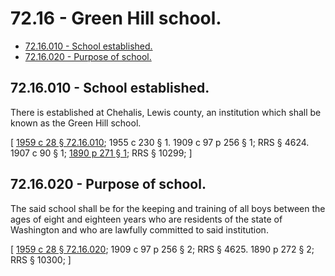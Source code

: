 # 72.16 - Green Hill school.
* [72.16.010 - School established.](#7216010---school-established)
* [72.16.020 - Purpose of school.](#7216020---purpose-of-school)
## 72.16.010 - School established.
There is established at Chehalis, Lewis county, an institution which shall be known as the Green Hill school.

\[ [1959 c 28 § 72.16.010](https://leg.wa.gov/CodeReviser/documents/sessionlaw/1959c28.pdf?cite=1959%20c%2028%20§%2072.16.010); 1955 c 230 § 1.  1909 c 97 p 256 § 1; RRS § 4624.   1907 c 90 § 1; [1890 p 271 § 1](https://leg.wa.gov/CodeReviser/documents/sessionlaw/1890pam1.pdf#page=271?cite=1890%20p%20271%20§%201); RRS § 10299; \]

## 72.16.020 - Purpose of school.
The said school shall be for the keeping and training of all boys between the ages of eight and eighteen years who are residents of the state of Washington and who are lawfully committed to said institution.

\[ [1959 c 28 § 72.16.020](https://leg.wa.gov/CodeReviser/documents/sessionlaw/1959c28.pdf?cite=1959%20c%2028%20§%2072.16.020); 1909 c 97 p 256 § 2; RRS § 4625.   1890 p 272 § 2; RRS § 10300; \]

